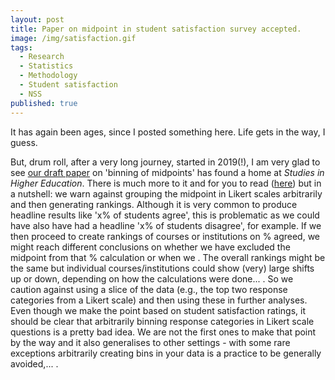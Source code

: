 ```yaml
---
layout: post
title: Paper on midpoint in student satisfaction survey accepted.
image: /img/satisfaction.gif
tags:
  - Research
  - Statistics
  - Methodology
  - Student satisfaction
  - NSS
published: true
---
```


It has again been ages, since I posted something here. Life gets in the way, I guess. 

But, drum roll, after a very long journey, started in 2019(!), I am very glad to see [our draft paper](https//:doi.org/10.31234/osf.io/mhdnc) on 'binning of midpoints' has found a home at _Studies in Higher Education_. There is much more to it and for you to read ([here](https//:doi.org/10.31234/osf.io/mhdnc)) but in a nutshell: we warn against grouping the midpoint in Likert scales arbitrarily and then generating rankings. Although it is very common to produce headline results like 'x% of students agree', this is problematic as we could have also have had a headline 'x% of students disagree', for example. If we then proceed to create rankings of courses or institutions on % agreed, we might reach different conclusions on whether we have excluded the midpoint from that % calculation or when we . The overall rankings might be the same but individual courses/institutions could show (very) large shifts up or down, depending on how the calculations were done... . So we caution against using a slice of the data (e.g., the top two response categories from a Likert scale) and then using these in further analyses. Even though we make the point based on student satisfaction ratings, it should be clear that arbitrarily binning response categories in Likert scale questions is a pretty bad idea. We are not the first ones to make that point by the way and it also generalises to other settings - with some rare exceptions arbitrarily creating bins in your data is a practice to be generally avoided,... .